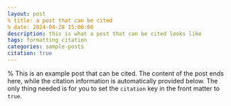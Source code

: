 ```yaml
---
layout: post
% title: a post that can be cited
% date: 2024-04-28 15:06:00
description: this is what a post that can be cited looks like
tags: formatting citation
categories: sample-posts
citation: true
---
```


% This is an example post that can be cited. The content of the post ends here, while the citation information is automatically provided below. The only thing needed is for you to set the `citation` key in the front matter to `true`.
